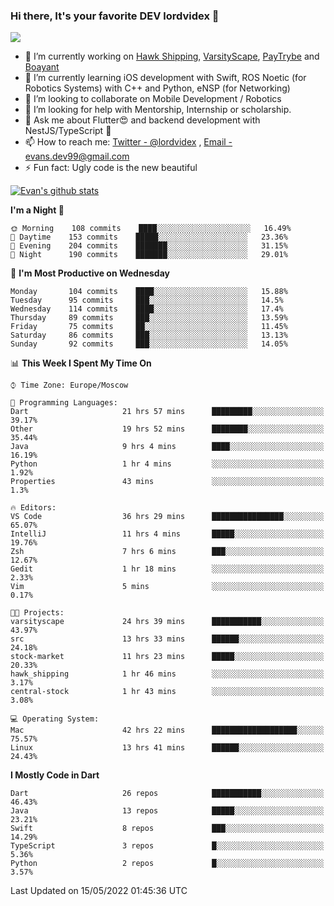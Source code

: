 ### Hi there, It's your favorite DEV lordvidex 👋
<img src="https://komarev.com/ghpvc/?username=lordvidex&label=Views&color=blue&style=plastic" />
<!--
**lordvidex/lordvidex** is a ✨ _special_ ✨ repository because its `README.md` (this file) appears on your GitHub profile.
Here are some ideas to get you started:
-->

- 🔭 I’m currently working on [Hawk Shipping](https://hawkshipping.com), [VarsityScape](https://varsityscape.com), [PayTrybe](https://www.paytrybe.com) and [Boayant](https://www.github.com/boayant-dev)
- 🌱 I’m currently learning iOS development with Swift, ROS Noetic (for Robotics Systems) with C++ and Python, eNSP (for Networking)
- 👯 I’m looking to collaborate on Mobile Development / Robotics
- 🤔 I’m looking for help with Mentorship, Internship or scholarship.
- 💬 Ask me about Flutter😍 and backend development with NestJS/TypeScript 🔮
- 📫 How to reach me: [Twitter - @lordvidex](https://twitter.com/lordvidex) , [Email - evans.dev99@gmail.com](mailto:evans.dev99@gmail.com?body=Hello%20Evans,)
- ⚡ Fun fact: Ugly code is the new beautiful 

<div>
<!-- <a href="https://github.com/lordvidex">
  <img src="https://github-readme-stats.vercel.app/api/top-langs/?username=lordvidex&theme=light" />
</a>    -->
<!-- [![Top Langs](https://github-readme-stats.vercel.app/api/top-langs/?username=lordvidex)](https://github.com/lordvidex/)  -->

<a href="https://github.com/lordvidex">
 <img src="https://github-readme-stats.vercel.app/api?username=lordvidex&show_icons=true&theme=light&line_height=27" alt="Evan's github stats"/>
</a>
</div>


<!--
  <a href="https://github.com/iampawan/FlutterExampleApps">
    <img align="center" src="https://github-readme-stats.vercel.app/api/pin/?username=iampawan&repo=FlutterExampleApps&theme=light" />

  </a>
  <a href="https://github.com/iampawan/VelocityX">
   <img align="center" src="https://github-readme-stats.vercel.app/api/pin/?username=iampawan&repo=VelocityX&theme=light" />
  </a>
-->
<!--START_SECTION:waka-->
**I'm a Night 🦉** 

```text
🌞 Morning    108 commits    ████░░░░░░░░░░░░░░░░░░░░░   16.49% 
🌆 Daytime    153 commits    █████░░░░░░░░░░░░░░░░░░░░   23.36% 
🌃 Evening    204 commits    ███████░░░░░░░░░░░░░░░░░░   31.15% 
🌙 Night      190 commits    ███████░░░░░░░░░░░░░░░░░░   29.01%

```
📅 **I'm Most Productive on Wednesday** 

```text
Monday       104 commits    ████░░░░░░░░░░░░░░░░░░░░░   15.88% 
Tuesday      95 commits     ███░░░░░░░░░░░░░░░░░░░░░░   14.5% 
Wednesday    114 commits    ████░░░░░░░░░░░░░░░░░░░░░   17.4% 
Thursday     89 commits     ███░░░░░░░░░░░░░░░░░░░░░░   13.59% 
Friday       75 commits     ██░░░░░░░░░░░░░░░░░░░░░░░   11.45% 
Saturday     86 commits     ███░░░░░░░░░░░░░░░░░░░░░░   13.13% 
Sunday       92 commits     ███░░░░░░░░░░░░░░░░░░░░░░   14.05%

```


📊 **This Week I Spent My Time On** 

```text
⌚︎ Time Zone: Europe/Moscow

💬 Programming Languages: 
Dart                     21 hrs 57 mins      █████████░░░░░░░░░░░░░░░░   39.17% 
Other                    19 hrs 52 mins      ████████░░░░░░░░░░░░░░░░░   35.44% 
Java                     9 hrs 4 mins        ████░░░░░░░░░░░░░░░░░░░░░   16.19% 
Python                   1 hr 4 mins         ░░░░░░░░░░░░░░░░░░░░░░░░░   1.92% 
Properties               43 mins             ░░░░░░░░░░░░░░░░░░░░░░░░░   1.3%

🔥 Editors: 
VS Code                  36 hrs 29 mins      ████████████████░░░░░░░░░   65.07% 
IntelliJ                 11 hrs 4 mins       █████░░░░░░░░░░░░░░░░░░░░   19.76% 
Zsh                      7 hrs 6 mins        ███░░░░░░░░░░░░░░░░░░░░░░   12.67% 
Gedit                    1 hr 18 mins        ░░░░░░░░░░░░░░░░░░░░░░░░░   2.33% 
Vim                      5 mins              ░░░░░░░░░░░░░░░░░░░░░░░░░   0.17%

🐱‍💻 Projects: 
varsityscape             24 hrs 39 mins      ███████████░░░░░░░░░░░░░░   43.97% 
src                      13 hrs 33 mins      ██████░░░░░░░░░░░░░░░░░░░   24.18% 
stock-market             11 hrs 23 mins      █████░░░░░░░░░░░░░░░░░░░░   20.33% 
hawk_shipping            1 hr 46 mins        ░░░░░░░░░░░░░░░░░░░░░░░░░   3.17% 
central-stock            1 hr 43 mins        ░░░░░░░░░░░░░░░░░░░░░░░░░   3.08%

💻 Operating System: 
Mac                      42 hrs 22 mins      ███████████████████░░░░░░   75.57% 
Linux                    13 hrs 41 mins      ██████░░░░░░░░░░░░░░░░░░░   24.43%

```

**I Mostly Code in Dart** 

```text
Dart                     26 repos            ███████████░░░░░░░░░░░░░░   46.43% 
Java                     13 repos            █████░░░░░░░░░░░░░░░░░░░░   23.21% 
Swift                    8 repos             ███░░░░░░░░░░░░░░░░░░░░░░   14.29% 
TypeScript               3 repos             █░░░░░░░░░░░░░░░░░░░░░░░░   5.36% 
Python                   2 repos             █░░░░░░░░░░░░░░░░░░░░░░░░   3.57%

```



 Last Updated on 15/05/2022 01:45:36 UTC
<!--END_SECTION:waka-->
